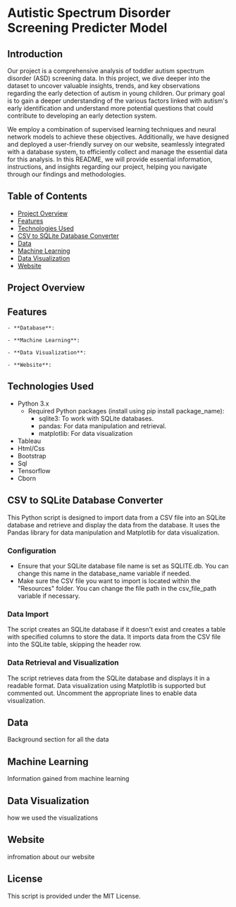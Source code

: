 # Autistic Spectrum Disorder Screening Predicter Model


## Introduction


Our project is a comprehensive analysis of toddler autism spectrum disorder (ASD) screening data. In this project, we dive deeper into the dataset to uncover valuable insights, trends, and key observations regarding the early detection of autism in young children. Our primary goal is to gain a deeper understanding of the various factors linked with autism's early identification and understand more potential questions that could contribute to developing an early detection system.

We employ a combination of supervised learning techniques and neural network models to achieve these objectives. Additionally, we have designed and deployed a user-friendly survey on our website, seamlessly integrated with a database system, to efficiently collect and manage the essential data for this analysis. In this README, we will provide essential information, instructions, and insights regarding our project, helping you navigate through our findings and methodologies.


## Table of Contents

- [Project Overview](#project-overview)
- [Features](#features)
- [Technologies Used](#technologies-used)
- [CSV to SQLite Database Converter](#csv-to-sqlite-database-converter)
- [Data](#data)
- [Machine Learning](#machine-learning)
- [Data Visualization](#data-visualization)
- [Website](#website)


## Project Overview




## Features


    - **Database**: 

    - **Machine Learning**: 

    - **Data Visualization**: 

    - **Website**: 

## Technologies Used

- Python 3.x
    - Required Python packages (install using pip install package_name):
        - sqlite3: To work with SQLite databases.
        - pandas: For data manipulation and retrieval.
        - matplotlib: For data visualization
- Tableau
- Html/Css
- Bootstrap
- Sql
- Tensorflow
- Cborn


## CSV to SQLite Database Converter

This Python script is designed to import data from a CSV file into an SQLite database and retrieve and display the data from the database. It uses the Pandas library for data manipulation and Matplotlib for data visualization.



### Configuration

- Ensure that your SQLite database file name is set as SQLITE.db. You can change this name in the database_name variable if needed.
- Make sure the CSV file you want to import is located within the "Resources" folder. You can change the file path in the csv_file_path variable if necessary.


### Data Import

The script creates an SQLite database if it doesn't exist and creates a table with specified columns to store the data.
It imports data from the CSV file into the SQLite table, skipping the header row.

### Data Retrieval and Visualization

The script retrieves data from the SQLite database and displays it in a readable format.
Data visualization using Matplotlib is supported but commented out. Uncomment the appropriate lines to enable data visualization.


## Data

Background section for all the data

## Machine Learning

Information gained from machine learning

## Data Visualization

how we used the visualizations


## Website

infromation about our website



## License

This script is provided under the MIT License.